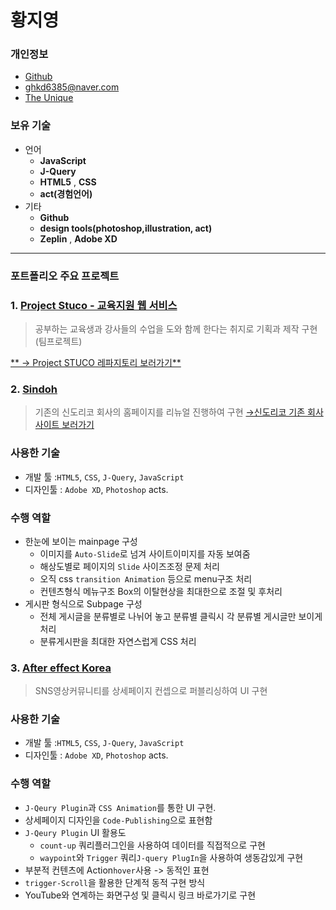# 황지영

### 개인정보
- [Github](https://github.com/kate-Hwang)
- [ghkd6385@naver.com](mailto:wnstkdyu@gmail.com)
- [The Unique](http://uniquepro.pe.kr/)

### 보유 기술
- 언어
  - **JavaScript** 
  - **J-Query**
  - **HTML5** , **CSS**
  - **act(경험언어)**
- 기타
  - **Github**
  - **design tools(photoshop,illustration, act)**
  - **Zeplin** , **Adobe XD**

___

### 포트폴리오 주요 프로젝트

### 1. [Project Stuco - 교육지원 웹 서비스](https://github.com/kate-Hwang/Project-Stuco)
>공부하는 교육생과 강사들의 수업을 도와 함께 한다는 취지로 기획과 제작 구현(팀프로젝트)

[** → Project STUCO 레파지토리 보러가기**](https://github.com/kate-Hwang/Project-Stuco)



### 2. [Sindoh](https://github.com/kate-Hwang/uniquepro.pe.kr/tree/main/uniquepro.pe.kr/html/sindoh.com)

>기존의 신도리코 회사의 홈페이지를 리뉴얼 진행하여 구현
[→신도리코 기존 회사사이트 보러가기](https://www.sindoh.com/index.do?uk=ko)

### 사용한 기술
- 개발 툴 :`HTML5`, `CSS`, `J-Query`, `JavaScript`
- 디자인툴 : `Adobe XD`, `Photoshop` acts.

### 수행 역할
- 한눈에 보이는 mainpage 구성
  - 이미지를 `Auto-Slide`로 넘겨 사이트이미지를 자동 보여줌  
  - 해상도별로 페이지의 `Slide` 사이즈조정 문제 처리
  - 오직 css `transition Animation` 등으로 menu구조 처리
  - 컨텐츠형식 메뉴구조 Box의 이탈현상을 최대한으로 조절 및 후처리
- 게시판 형식으로 Subpage 구성
  - 전체 게시글을 분류별로 나뉘어 놓고 분류별 클릭시 각 분류별 게시글만 보이게 처리
  - 분류게시판을 최대한 자연스럽게 CSS 처리


### 3. [After effect Korea](https://github.com/kate-Hwang/uniquepro.pe.kr/tree/main/uniquepro.pe.kr/html/AfterEffectKorea.project/After-effect)

>SNS영상커뮤니티를 상세페이지 컨셉으로 퍼블리싱하여 UI 구현

### 사용한 기술
- 개발 툴 :`HTML5`, `CSS`, `J-Query`, `JavaScript`
- 디자인툴 : `Adobe XD`, `Photoshop` acts.

### 수행 역할
- `J-Qeury Plugin`과 `CSS Animation`를 통한 UI 구현.
- 상세페이지 디자인을 `Code-Publishing`으로 표현함
- `J-Qeury Plugin` UI 활용도
   - `count-up` 쿼리플러그인을 사용하여 데이터를 직접적으로 구현
   - `waypoint`와 `Trigger` 쿼리`J-query PlugIn`을 사용하여 생동감있게 구현
- 부분적 컨텐츠에 Action`hover`사용 -> 동적인 표현
- `trigger-Scroll`을 활용한 단계적 동적 구현 방식
- YouTube와 연계하는 화면구성 및 클릭시 링크 바로가기로 구현



